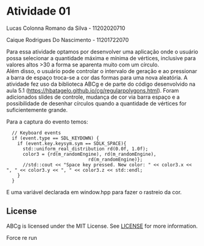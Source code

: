 # Atividade 01 
Lucas Colonna Romano da Silva - 11202020710

Caique Rodrigues Do Nascimento - 11201722070

Para essa atividade optamos por desenvolver uma aplicação onde o usuário possa selecionar a quantidade máxima e mínima de vértices, inclusive para valores altos >30 a forma se aparenta muito com um círculo.  
Além disso, o usuário pode controlar o intervalo de geração e ao pressionar a barra de espaço troca-se a cor das formas para uma nova aleatória. 
A atividade fez uso da biblioteca ABCg e de parte do código desenvolvido na aula 5.1 (https://hbatagelo.github.io/cg/regularpolygons.html). Foram adicionados slides de controle, mudança de cor via barra espaço e a possibilidade de desenhar círculos quando a quantidade de vértices for suficientemente grande.

Para a captura do evento temos: 
```void Window::onEvent(SDL_Event const &event) {
  // Keyboard events
  if (event.type == SDL_KEYDOWN) {
    if (event.key.keysym.sym == SDLK_SPACE){
      std::uniform_real_distribution rd(0.0f, 1.0f);
      color3 = {rd(m_randomEngine), rd(m_randomEngine),
                              rd(m_randomEngine)};
      //std::cout << "Space key pressed. New color: " << color3.x << ", " << color3.y << ", " << color3.z << std::endl;
    }
  } 
```
E uma variável declarada em window.hpp para fazer o rastreio da cor. 

## License

ABCg is licensed under the MIT License. See [LICENSE](https://github.com/hbatagelo/abcg/blob/main/LICENSE) for more information.


Force re run
